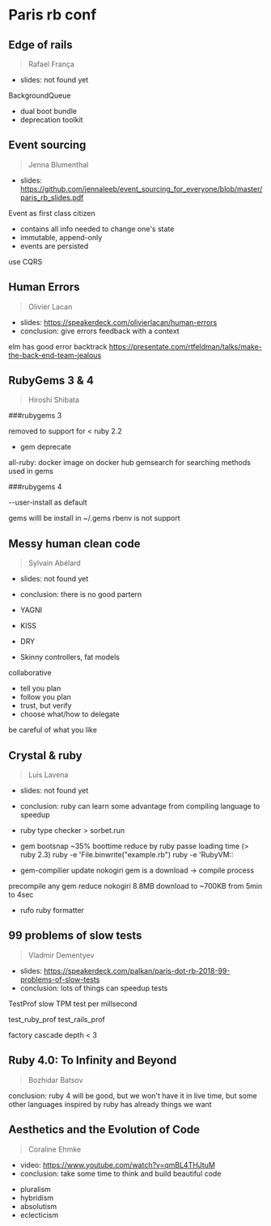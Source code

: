 # Paris rb conf

## Edge of rails
> Rafael França

- slides: not found yet

BackgroundQueue

- dual boot bundle
- deprecation toolkit

## Event sourcing
> Jenna Blumenthal

- slides: https://github.com/jennaleeb/event_sourcing_for_everyone/blob/master/paris_rb_slides.pdf

Event as first class citizen

- contains all info needed to change one's state
- immutable, append-only
- events are persisted

use CQRS

## Human Errors
> Olivier Lacan

- slides: https://speakerdeck.com/olivierlacan/human-errors
- conclusion: give errors feedback with a context

elm has good error backtrack
https://presentate.com/rtfeldman/talks/make-the-back-end-team-jealous

## RubyGems 3 & 4
> Hiroshi Shibata

###rubygems 3

removed to support for < ruby 2.2

- gem deprecate

all-ruby:  docker image on docker hub
gemsearch for searching methods used in gems

###rubygems 4

--user-install as default

gems willl be install in ~/.gems
rbenv is not support

## Messy human clean code
> Sylvain Abélard

- slides: not found yet
- conclusion: there is no good partern

- YAGNI
- KISS
- DRY
- Skinny controllers, fat models

collaborative
- tell you plan
- follow you plan
- trust, but verify
- choose what/how to delegate


be careful of what you like

## Crystal & ruby
> Luis Lavena

- slides: not found yet
- conclusion: ruby can learn some advantage from compiling language to speedup

- ruby type checker > sorbet.run

- gem bootsnap ~35% boottime reduce
by ruby passe loading time (> ruby 2.3)
ruby -e 'File.binwrite("example.rb")
ruby -e 'RubyVM::

- gem-compilier
update nokogiri gem is a download -> compile process

precompile any gem
reduce nokogiri 8.8MB download to ~700KB from 5min to 4sec

- rufo
ruby formatter

## 99 problems of slow tests
> Vladmir Dementyev

- slides: https://speakerdeck.com/palkan/paris-dot-rb-2018-99-problems-of-slow-tests
- conclusion: lots of things can speedup tests

TestProf slow
TPM test per millsecond

test_ruby_prof
test_rails_prof

factory cascade depth < 3

## Ruby 4.0: To Infinity and Beyond
> Bozhidar Batsov

conclusion: ruby 4 will be good, but we won't have it in live time,
but some other languages inspired by ruby has already things we want

## Aesthetics and the Evolution of Code
> Coraline Ehmke

- video: https://www.youtube.com/watch?v=qmBL4THJtuM
- conclusion: take some time to think and build beautiful code

* pluralism
* hybridism
* absolutism
* eclecticism
